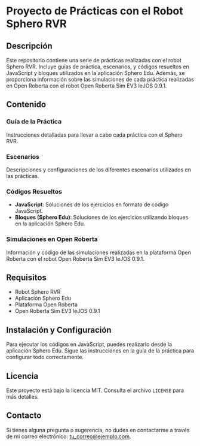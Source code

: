 # Proyecto de Prácticas con el Robot Sphero RVR

## Descripción

Este repositorio contiene una serie de prácticas realizadas con el robot Sphero RVR. Incluye guías de práctica, escenarios, y códigos resueltos en JavaScript y bloques utilizados en la aplicación Sphero Edu. Además, se proporciona información sobre las simulaciones de cada práctica realizadas en Open Roberta con el robot Open Roberta Sim EV3 leJOS 0.9.1.

## Contenido

### Guía de la Práctica
Instrucciones detalladas para llevar a cabo cada práctica con el Sphero RVR.

### Escenarios
Descripciones y configuraciones de los diferentes escenarios utilizados en las prácticas.

### Códigos Resueltos

- **JavaScript**: Soluciones de los ejercicios en formato de código JavaScript.
- **Bloques (Sphero Edu)**: Soluciones de los ejercicios utilizando bloques en la aplicación Sphero Edu.

### Simulaciones en Open Roberta
Información y código de las simulaciones realizadas en la plataforma Open Roberta con el robot Open Roberta Sim EV3 leJOS 0.9.1.

## Requisitos

- Robot Sphero RVR
- Aplicación Sphero Edu
- Plataforma Open Roberta
- Open Roberta Sim EV3 leJOS 0.9.1

## Instalación y Configuración

Para ejecutar los códigos en JavaScript, puedes realizarlo desde la aplicación Sphero Edu. Sigue las instrucciones en la guía de la práctica para configurar todo correctamente.

## Licencia

Este proyecto está bajo la licencia MIT. Consulta el archivo `LICENSE` para más detalles.

## Contacto

Si tienes alguna pregunta o sugerencia, no dudes en contactarme a través de mi correo electrónico: [tu_correo@ejemplo.com](mailto:tu_correo@ejemplo.com).
